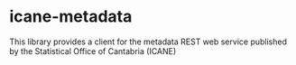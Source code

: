 icane-metadata
==============

This library provides a client for the metadata REST web service published by the Statistical Office of Cantabria (ICANE)

